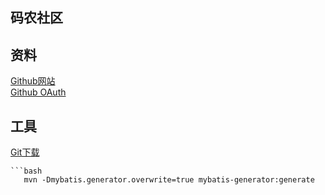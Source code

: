 ## 码农社区

## 资料
[Github网站](https://github.com/Jatsby-Y/community)\
[Github OAuth](https://developer.github.com/apps/building-oauth-apps/creating-an-oauth-app/)

## 工具
[Git下载](https://git-scm.com/download)

```
```bash
   mvn -Dmybatis.generator.overwrite=true mybatis-generator:generate
```
```